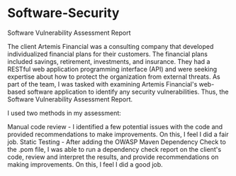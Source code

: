 # Software-Security
Software Vulnerability Assessment Report

The client Artemis Financial was a consulting company that developed individualized financial plans for their customers. The financial plans included savings, retirement, investments, and insurance. They had a RESTful web application programming interface (API) and were seeking expertise about how to protect the organization from external threats. As part of the team, I was tasked with examining Artemis Financial's web-based software application to identify any security vulnerabilities. Thus, the Software Vulnerability Assessment Report.

I used two methods in my assessment:

Manual code review - I identified a few potential issues with the code and provided recommendations to make improvements. On this, I feel I did a fair job.
Static Testing - After adding the OWASP Maven Dependency Check to the .pom file, I was able to run a dependency check report on the client's code, review and interpret the results, and provide recommendations on making improvements. On this, I feel I did a good job.
